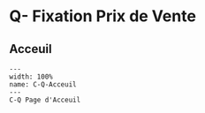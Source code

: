 # Q- Fixation Prix de Vente

## Acceuil

```{figure} Docs/C-Q.png
---
width: 100%
name: C-Q-Acceuil
---
C-Q Page d'Acceuil
```